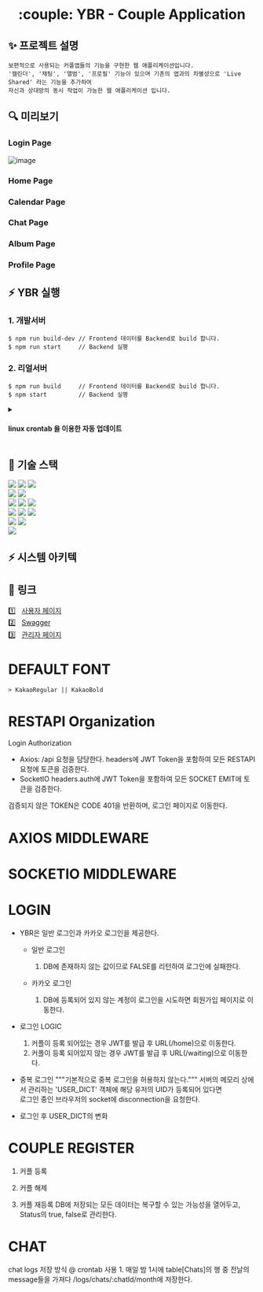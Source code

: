 <div align="center">
    <h1> :couple: YBR - Couple Application</h1>
</div>

<div align="left">

## ✨ 프로젝트 설명
```
보편적으로 사용되는 커플앱들의 기능을 구현한 웹 애플리케이션입니다.
'캘린더', '채팅', '앨범', '프로필' 기능이 있으며 기존의 앱과의 차별성으로 'Live Shared' 라는 기능을 추가하여
자신과 상대방의 동시 작업이 가능한 웹 애플리케이션 입니다.
```

## 🔍 미리보기
### Login Page
![image](https://github.com/primero-pjh/ybr/assets/58695375/e6015ccf-0f91-40c1-8833-48ab77101078)

### Home Page

### Calendar Page

### Chat Page

### Album Page

### Profile Page

## :zap: YBR 실행

### 1. 개발서버 
```
$ npm run build-dev // Frontend 데이터를 Backend로 build 합니다.
$ npm run start     // Backend 실행
```
### 2. 리얼서버
```
$ npm run build     // Frontend 데이터를 Backend로 build 합니다.
$ npm start         // Backend 실행
```

<details>
    <summary><h4>linux crontab 을 이용한 자동 업데이트</h4></summary>
    - crontab list
    - code
</details>
    
## :hammer: 기술 스택
    
<img src="https://img.shields.io/badge/Vue-4FC08D?style=for-the-badge&logo=Vue.js&logoColor=white">    
<img src="https://img.shields.io/badge/Quasar-050A14?style=for-the-badge&logo=Quasar&logoColor=white"> 
<img src="https://img.shields.io/badge/nodejs-339933?style=for-the-badge&logo=nodedotjs&logoColor=white"> 
<br>
<img src="https://img.shields.io/badge/Express-000000?style=for-the-badge&logo=express&logoColor=white">
<img src="https://img.shields.io/badge/SocketIO-010101?style=for-the-badge&logo=socketdotio&logoColor=white"> 
<br>
<img src="https://img.shields.io/badge/AXIOS-5A29E4?style=for-the-badge&logo=axios&logoColor=white">    
<img src="https://img.shields.io/badge/JWT-000000?style=for-the-badge&logo=&logoColor=white">    
<img src="https://img.shields.io/badge/Toast-000000?style=for-the-badge&logo=&logoColor=white">    
<br>
<img src="https://img.shields.io/badge/MySQL-4479A1?style=for-the-badge&logo=MySQL&logoColor=white">
<img src="https://img.shields.io/badge/Linux-FCC624?style=for-the-badge&logo=linux&logoColor=white"> 
<img src="https://img.shields.io/badge/nginx-009639?style=for-the-badge&logo=nginx&logoColor=white"> 
<br>
<img src="https://img.shields.io/badge/swagger-85EA2D?style=for-the-badge&logo=swagger&logoColor=white">
<img src="https://img.shields.io/badge/github-181717?style=for-the-badge&logo=github&logoColor=white">
<br>
<img src="https://img.shields.io/badge/kakao-FFCD00?style=for-the-badge&logo=kakao&logoColor=white">
</div>


## ⚡ 시스템 아키텍

## :link: 링크
:one: &nbsp; <a href="https://ybr.pritras.com" target="_blank">사용자 페이지</a>
<br>
2️⃣ &nbsp; <a href="https://ybr.pritras.com/api-docs" target="_blank">Swagger</a>
<br>
3️⃣ &nbsp; <a href="https://ybr.pritras.com/admin" target="_blank">관리자 페이지</a>
# DEFAULT FONT
    > KakaoRegular || KakaoBold

# RESTAPI Organization
Login Authorization
- Axios: /api 요청을 담당한다.
    headers에 JWT Token을 포함하여 모든 RESTAPI 요청에 토큰을 검증한다.
- SocketIO
    headers.auth에 JWT Token을 포함하여 모든 SOCKET EMIT에 토큰을 검증한다.

검증되지 않은 TOKEN은 CODE 401을 반환하며, 로그인 페이지로 이동한다.

# AXIOS MIDDLEWARE

# SOCKETIO MIDDLEWARE

# LOGIN 
- YBR은 일반 로그인과 카카오 로그인을 제공한다.
    * 일반 로그인
        1. DB에 존재하지 않는 값이므로 FALSE를 리턴하여 로그인에 실패한다.

    * 카카오 로그인
        1. DB에 등록되어 있지 않는 계정이 로그인을 시도하면 회원가입 페이지로 이동한다.
        

* 로그인 LOGIC
    1. 커플이 등록 되어있는 경우
        JWT를 발급 후 URL(/home)으로 이동한다.
    2. 커플이 등록 되어있지 않는 경우 
        JWT를 발급 후 URL(/waiting)으로 이동한다.
    
* 중복 로그인
    """기본적으로 중복 로그인을 허용하지 않는다."""
    서버의 메모리 상에서 관리하는 'USER_DICT' 객체에 해당 유저의 UID가 등록되어 있다면  
    로그인 중인 브라우저의 socket에 disconnection을 요청한다. 

* 로그인 후 USER_DICT의 변화


# COUPLE REGISTER
1. 커플 등록

2. 커플 해제

3. 커플 재등록
    DB에 저장되는 모든 데이터는 복구할 수 있는 가능성을 열어두고,  Status의 true, false로 관리한다.


    
# CHAT
chat logs 저장 방식
    @ crontab 사용
    1. 매일 밤 1시에 table[Chats]의 행 중 전날의 message들을 가져다 /logs/chats/:chatId/month에 저장한다.
    

